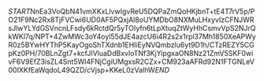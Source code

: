 $START$NnEa3VoQbN41vmXKxLlvwIgvReU5DQPaZmQoHKjbnT+tE4T7rV5p/PO21F9Nc2Rx8TjFVCwi6UD0AF5PQxjAl8oUYMDbO8NXMuLHxyvIzCFNJWRsJlwYLYdGSVncnLFsdy6kRctdQr5yTOIyfn6tLpXtuqZtWyHhCsmvVpS2NJrQkWKl7q/NPT+4ZwMWc3oY4oyl55dJE4azcU6i4R2s2x1rpl37Mh1850XeAPWyR0z5BYwHYThP5KayOgoShTXdnb1EHIiEyNVQmbzlu6yt9D1h/CTzREZY5CGpKz0PH/70BLnZgt7+kcfJIVluaDdBxvloTNf3KjYipgxaON8Nz21ZmV5SKF0wivF6V9EfZ3isZL4Snt5Wl4FNjCgiUMgxsR2CZx+CM923aAFRd92N1FTGNLeV00IXKfEaWqdoL49QZD/cVjsp+KKeL0zVaIhW$END$